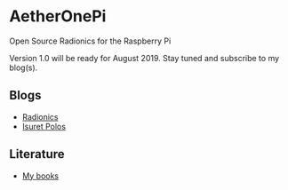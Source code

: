 # AetherOnePi
Open Source Radionics for the Raspberry Pi

Version 1.0 will be ready for August 2019.
Stay tuned and subscribe to my blog(s).

## Blogs
- [Radionics](https://radionics.home.blog)
- [Isuret Polos](https://isuretpolos.wordpress.com)
## Literature
- [My books](https://isuretpolos.wordpress.com/literature/)